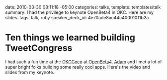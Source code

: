 date: 2010-03-30 08:11:18 -05:00
categories: talks,
template: templates/talk
summary: I had the privilege to keynote OpenBeta4 in OKC. Here are my slides.
tags: talk, ruby
speaker_deck_id: 4e70ade8ac44c40001011b2a

# Ten things we learned building TweetCongress

I had such a fun time at the <a href="http://okccoco.com">OKCCoco</a> at <a href="http://openbeta.extendedbeta.com/openbeta4.html">OpenBeta4</a>. <a href="http://twitter.com/adamstac">Adam</a> and I met a lot of super bright folks building some really cool apps. Here's the video and slides from my keynote.

